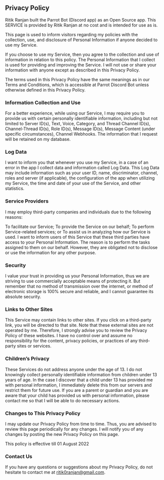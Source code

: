 ## Privacy Policy

Ritik Ranjan built the Parrot Bot (Discord app) as an Open Source app. This SERVICE is provided by Ritik Ranjan at no cost and is intended for use as is.

This page is used to inform visitors regarding my policies with the collection, use, and disclosure of Personal Information if anyone decided to use my Service.

If you choose to use my Service, then you agree to the collection and use of information in relation to this policy. The Personal Information that I collect is used for providing and improving the Service. I will not use or share your information with anyone except as described in this Privacy Policy.

The terms used in this Privacy Policy have the same meanings as in our Terms and Conditions, which is accessible at Parrot Discord Bot unless otherwise defined in this Privacy Policy.

### Information Collection and Use

For a better experience, while using our Service, I may require you to provide us with certain personally identifiable information, including but not limited to Server ID(s), Text, Voice, Category, and Thread Channel ID(s), Channel-Thread ID(s), Role ID(s), Message ID(s), Message Content (under specific circumstances), Channel Webhooks. The information that I request will be retained on my database.

### Log Data

I want to inform you that whenever you use my Service, in a case of an error in the app I collect data and information called Log Data. This Log Data may include information such as your user ID, name, discriminator, channel, roles and server (if applicable), the configuration of the app when utilizing my Service, the time and date of your use of the Service, and other statistics.

### Service Providers

I may employ third-party companies and individuals due to the following reasons:

To facilitate our Service;
To provide the Service on our behalf;
To perform Service-related services; or
To assist us in analyzing how our Service is used.
I want to inform users of this Service that these third parties have access to your Personal Information. The reason is to perform the tasks assigned to them on our behalf. However, they are obligated not to disclose or use the information for any other purpose.

### Security

I value your trust in providing us your Personal Information, thus we are striving to use commercially acceptable means of protecting it. But remember that no method of transmission over the internet, or method of electronic storage is 100% secure and reliable, and I cannot guarantee its absolute security.

### Links to Other Sites

This Service may contain links to other sites. If you click on a third-party link, you will be directed to that site. Note that these external sites are not operated by me. Therefore, I strongly advise you to review the Privacy Policy of these websites. I have no control over and assume no responsibility for the content, privacy policies, or practices of any third-party sites or services.

### Children’s Privacy

These Services do not address anyone under the age of 13. I do not knowingly collect personally identifiable information from children under 13 years of age. In the case I discover that a child under 13 has provided me with personal information, I immediately delete this from our servers and restrict them for future use. If you are a parent or guardian and you are aware that your child has provided us with personal information, please contact me so that I will be able to do necessary actions.

### Changes to This Privacy Policy

I may update our Privacy Policy from time to time. Thus, you are advised to review this page periodically for any changes. I will notify you of any changes by posting the new Privacy Policy on this page.

This policy is effective till 01 August 2022

### Contact Us

If you have any questions or suggestions about my Privacy Policy, do not hesitate to contact me at ritik0ranjan@gmail.com.
